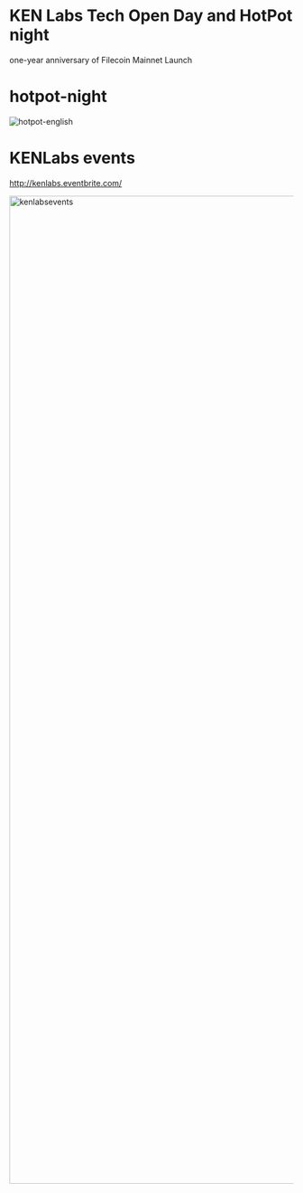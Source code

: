 # KEN Labs Tech Open Day and HotPot night
one-year anniversary of Filecoin Mainnet Launch


# hotpot-night

![hotpot-english](https://user-images.githubusercontent.com/33315004/137133795-11a6e5e1-68bf-4824-8a7f-7fe3ada1c691.png)

# KENLabs events
http://kenlabs.eventbrite.com/

<img width="1749" alt="kenlabsevents" src="https://user-images.githubusercontent.com/33315004/137134347-10400129-3595-400b-ac4f-e74f2b1f515a.png">
